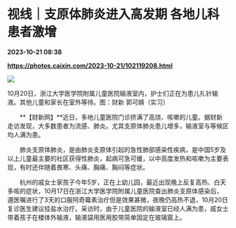 # 视线｜支原体肺炎进入高发期 各地儿科患者激增

**2023-10-21 08:38**

**https://photos.caixin.com/2023-10-21/102119208.html**

![](https://img.caixin.com/2023-10-21/169787584102050_840_560.jpg)

10月20日，浙江大学医学院附属儿童医院输液室内，护士们正在为患儿扎针输液。其他儿童和家长在室外等待。图：财新 郭可婧（实习）

  

　　**【财新网】**近日，多地儿童医院门诊挤满了高烧、咳嗽的儿童。据财新走访发现，大多数患者为流感、肺炎。尤其支原体肺炎患儿增多，输液室与等候区均人满为患。

　　肺炎支原体肺炎，是由肺炎支原体引起的急性肺部感染性疾病，是中国5岁及以上儿童最主要的社区获得性肺炎，起病可急可缓，以中高度发热和咳嗽为主要表现，有时还伴随着畏寒、头痛、胸痛、胸闷等症状。

　　杭州的戚女士家孩子今年5岁，正在上幼儿园，最近出现晚上反复高热、白天多咳的症状，10月17日在浙江大学医学院附属儿童医院查出肺炎支原体感染后，遵医嘱进行了3天的口服阿奇霉素治疗但是效果甚微，夜晚仍高热不退，10月20日复诊医生建议挂盐水治疗。采访时，由于儿童医院的输液室已经人满为患，戚女士带着孩子在楼体外输液，输液袋用医用胶带简单固定在玻璃窗上。